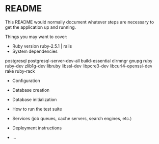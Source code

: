 # README

This README would normally document whatever steps are necessary to get the
application up and running.

Things you may want to cover:

* Ruby version
 ruby-2.5.1 | rails 
* System dependencies

postgresql postgresql-server-dev-all  build-essential dirmngr gnupg ruby ruby-dev zlib1g-dev libruby libssl-dev libpcre3-dev libcurl4-openssl-dev rake ruby-rack

* Configuration

* Database creation

* Database initialization

* How to run the test suite

* Services (job queues, cache servers, search engines, etc.)

* Deployment instructions

* ...
